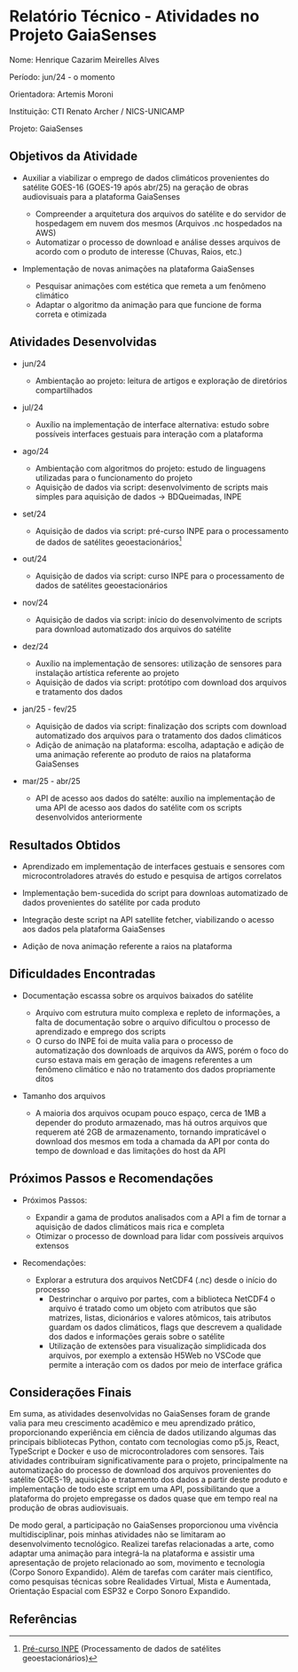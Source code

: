 # Relatório Técnico - Atividades no Projeto GaiaSenses

Nome: Henrique Cazarim Meirelles Alves

Período: jun/24 - o momento

Orientadora: Artemis Moroni

Instituição: CTI Renato Archer / NICS-UNICAMP

Projeto: GaiaSenses

## Objetivos da Atividade

- Auxiliar a viabilizar o emprego de dados climáticos provenientes do satélite GOES-16 (GOES-19 após abr/25) na geração de obras audiovisuais para a plataforma GaiaSenses
    - Compreender a arquitetura dos arquivos do satélite e do servidor de hospedagem em nuvem dos mesmos (Arquivos .nc hospedados na AWS)
    - Automatizar o processo de download e análise desses arquivos de acordo com o produto de interesse (Chuvas, Raios, etc.) 

- Implementação de novas animações na plataforma GaiaSenses
    - Pesquisar animações com estética que remeta a um fenômeno climático
    - Adaptar o algoritmo da animação para que funcione de forma correta e otimizada


## Atividades Desenvolvidas

- jun/24
    - Ambientação ao projeto: leitura de artigos e exploração de diretórios compartilhados

- jul/24
    - Auxílio na implementação de interface alternativa: estudo sobre possíveis interfaces gestuais para interação com a plataforma

- ago/24
    - Ambientação com algoritmos do projeto: estudo de linguagens utilizadas para o funcionamento do projeto
    - Aquisição de dados via script: desenvolvimento de scripts mais simples para aquisição de dados -> BDQueimadas, INPE

- set/24
    - Aquisição de dados via script: pré-curso INPE para o processamento de dados de satélites geoestacionários[^1]

- out/24
    - Aquisição de dados via script: curso INPE para o processamento de dados de satélites geoestacionários

- nov/24
    - Aquisição de dados via script: início do desenvolvimento de scripts para download automatizado dos arquivos do satélite

- dez/24
    - Auxílio na implementação de sensores: utilização de sensores para instalação artística referente ao projeto
    - Aquisição de dados via script: protótipo com download dos arquivos e tratamento dos dados

- jan/25 - fev/25
    - Aquisição de dados via script: finalização dos scripts com download automatizado dos arquivos para o tratamento dos dados climáticos
    - Adição de animação na plataforma: escolha, adaptação e adição de uma animação referente ao produto de raios na plataforma GaiaSenses

- mar/25 - abr/25
    - API de acesso aos dados do satélte: auxílio na implementação de uma API de acesso aos dados do satélite com os scripts desenvolvidos anteriormente

## Resultados Obtidos

- Aprendizado em implementação de interfaces gestuais e sensores com microcontroladores através do estudo e pesquisa de artigos correlatos

- Implementação bem-sucedida do script para downloas automatizado de dados provenientes do satélite por cada produto

- Integração deste script na API satellite fetcher, viabilizando o acesso aos dados pela plataforma GaiaSenses

- Adição de nova animação referente a raios na plataforma

## Dificuldades Encontradas

- Documentação escassa sobre os arquivos baixados do satélite
    - Arquivo com estrutura muito complexa e repleto de informações, a falta de documentação sobre o arquivo dificultou o processo de aprendizado e emprego dos scripts
    - O curso do INPE foi de muita valia para o processo de automatização dos downloads de arquivos da AWS, porém o foco do curso estava mais em geração de imagens referentes a um fenômeno climático e não no tratamento dos dados propriamente ditos

- Tamanho dos arquivos
    - A maioria dos arquivos ocupam pouco espaço, cerca de 1MB a depender do produto armazenado, mas há outros arquivos que requerem até 2GB de armazenamento, tornando impraticável o download dos mesmos em toda a chamada da API por conta do tempo de download e das limitações do host da API

## Próximos Passos e Recomendações

- Próximos Passos:
    - Expandir a gama de produtos analisados com a API a fim de tornar a aquisição de dados climáticos mais rica e completa
    - Otimizar o processo de download para lidar com possíveis arquivos extensos

- Recomendações:
    - Explorar a estrutura dos arquivos NetCDF4 (.nc) desde o início do processo
        - Destrinchar o arquivo por partes, com a biblioteca NetCDF4 o arquivo é tratado como um objeto com atributos que são matrizes, listas, dicionários e valores atômicos, tais atributos guardam os dados climáticos, flags que descrevem a qualidade dos dados e informações gerais sobre o satélite
        - Utilização de extensões para visualização simplidicada dos arquivos, por exemplo a extensão H5Web no VSCode que permite a interação com os dados por meio de interface gráfica

## Considerações Finais

Em suma, as atividades desenvolvidas no GaiaSenses foram de grande valia para meu crescimento acadêmico e meu aprendizado prático, proporcionando experiência em ciência de dados utilizando algumas das principais bibliotecas Python, contato com tecnologias como p5.js, React, TypeScript e Docker e uso de microcontroladores com sensores. Tais atividades contribuíram significativamente para o projeto, principalmente na automatização do processo de download dos arquivos provenientes do satélite GOES-19, aquisição e tratamento dos dados a partir deste produto e implementação de todo este script em uma API, possibilitando que a plataforma do projeto empregasse os dados quase que em tempo real na produção de obras audiovisuais.

De modo geral, a participação no GaiaSenses proporcionou uma vivência multidisciplinar, pois minhas atividades não se limitaram ao desenvolvimento tecnológico. Realizei tarefas relacionadas a arte, como adaptar uma animação para integrá-la na plataforma e assistir uma apresentação de projeto relacionado ao som, movimento e tecnologia (Corpo Sonoro Expandido). Além de tarefas com caráter mais científico, como pesquisas técnicas sobre Realidades Virtual, Mista e Aumentada, Orientação Espacial com ESP32 e Corpo Sonoro Expandido.

## Referências

[^1]: [Pré-curso INPE](https://geonetcast.wordpress.com/2021/02/25/vlab-processamento-de-dados-de-satelites-geoestacionarios-pre-curso/) (Processamento de dados de satélites geoestacionários)

[^2]: [Curso INPE](https://colab.research.google.com/drive/1cU2unHLGlqQLmc_gE6YhlEyv52K9lYGe?usp=sharing#scrollTo=iQgz5dMgKm19) (Vídeos, Slides, Exemplos/Exercícios)

[^3]: [Guia Introdutório NOAA](https://rammb2.cira.colostate.edu/wp-content/uploads/2024/07/POR_Guia_Introdutorio_aos_Datos_da_Serie_GOES-R_v1.1.pdf) (Guia Introdutório aos dados do GOES-R - NOAA, traduzido para o português)

[^4]: [GOES-R Products](https://www.goes-r.gov/products/overview.html) (Nome dos produtos e respectiva documentação de cada um deles)

[^5]: [AWS S3 Explorer](https://noaa-goes19.s3.amazonaws.com/index.html) (Armazenamento dos arquivos do satélite GOES19 - ao trocar 19 por 16 é possível acessar os arquivos do GOES16)

[^6]: [Relação Produtos e Siglas](http://cimss.ssec.wisc.edu/goes/GOES_ABI_Level_2_Product_Key_update.pdf) (Documento não oficial)

[^7]: [Data Names](https://edc.occ-data.org/goes16/getdata/#file-formats) (Formato dos arquivos para download)